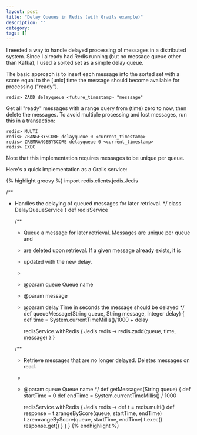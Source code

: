 ```yaml
---
layout: post
title: "Delay Queues in Redis (with Grails example)"
description: ""
category: 
tags: []
---
```


I needed a way to handle delayed processing of messages in a distributed system. Since I already had Redis running (but no message queue other than Kafka), I used a sorted set as a simple delay queue.

The basic approach is to insert each message into the sorted set with a score equal to the \[unix\] time the message should become available for processing ("ready").

    redis> ZADD delayqueue <future_timestamp> "messsage"
    
Get all "ready" messages with a range query from (time) zero to now, then delete the messages. To avoid multiple processing and lost messages, run this in a transaction:

    redis> MULTI
    redis> ZRANGEBYSCORE delayqueue 0 <current_timestamp>
    redis> ZREMRANGEBYSCORE delayqueue 0 <current_timestamp>
    redis> EXEC
  
Note that this implementation requires messages to be unique per queue.

Here's a quick implementation as a Grails service:

{% highlight groovy %}
import redis.clients.jedis.Jedis

/**
 * Handles the delaying of queued messages for later retrieval.
 */
class DelayQueueService {
    def redisService
    
    /**
     * Queue a message for later retrieval. Messages are unique per queue and 
     * are deleted upon retrieval. If a given message already exists, it is 
     * updated with the new delay.
     *
     * @param queue Queue name
     * @param message
     * @param delay Time in seconds the message should be delayed
     */
    def queueMessage(String queue, String message, Integer delay) {
        def time = System.currentTimeMillis()/1000 + delay

        redisService.withRedis { Jedis redis ->
            redis.zadd(queue, time, message)
        }
    }

    /**
     * Retrieve messages that are no longer delayed. Deletes messages on read.
     *
     * @param queue Queue name
     */
    def getMessages(String queue) {
        def startTime = 0
        def endTime = System.currentTimeMillis() / 1000

        redisService.withRedis { Jedis redis ->
            def t = redis.multi()
            def response = t.zrangeByScore(queue, startTime, endTime)
            t.zremrangeByScore(queue, startTime, endTime)
            t.exec()
            response.get()
        }
    }
}
{% endhighlight %}